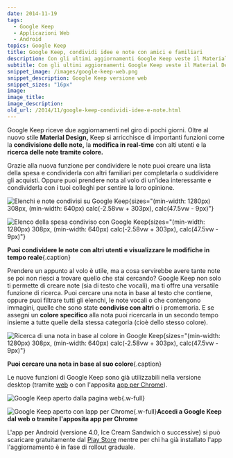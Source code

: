 ```yaml
---
date: 2014-11-19
tags:
  - Google Keep
  - Applicazioni Web
  - Android
topics: Google Keep
title: Google Keep, condividi idee e note con amici e familiari
description: Con gli ultimi aggiornamenti Google Keep veste il Material Design e si arricchisce di importanti funzioni tra cui la condivisione delle note, la modifica real-time e la ricerca tramite colore.
subtitle: Con gli ultimi aggiornamenti Google Keep veste il Material Design e si arricchisce di importanti funzioni tra cui la condivisione delle note, la modifica real-time e la ricerca tramite colore.
snippet_image: /images/google-keep-web.png
snippet_description: Google Keep versione web
snippet_sizes: "16px"
image:
image_title:
image_description:
old_url: /2014/11/google-keep-condividi-idee-e-note.html
---
```


Google Keep riceve due aggiornamenti nel giro di pochi giorni. Oltre al nuovo stile **Material Design,** Keep si arricchisce di importanti funzioni come la **condivisione delle note,** la **modifica in real-time** con alti utenti e la **ricerca delle note tramite colore.**

Grazie alla nuova funzione per condividere le note puoi creare una lista della spesa e condividerla con altri familiari per completarla o suddividere gli acquisti. Oppure puoi prendere nota al volo di un'idea interessante e condividerla con i tuoi colleghi per sentire la loro opinione.

<div class="flex justify-between h-2/5 w-auto">

![Elenchi e note condivisi su Google Keep](/images/google-keep-condivisione-note.png "Condividi note ed elenchi con amici e parenti"){sizes="(min-width: 1280px) 308px, (min-width: 640px) calc(-2.58vw + 303px), calc(47.5vw - 9px)"}

![Elenco della spesa condiviso con Google Keep](/images/google-keep-condivisione-elenco-spesa.png "Elenco della spesa condiviso con altri utenti"){sizes="(min-width: 1280px) 308px, (min-width: 640px) calc(-2.58vw + 303px), calc(47.5vw - 9px)"}

</div>

**Puoi condividere le note con altri utenti e visualizzare le modifiche in tempo reale**{.caption}

Prendere un appunto al volo è utile, ma a cosa servirebbe avere tante note se poi non riesci a trovare quello che stai cercando? Google Keep non solo ti permette di creare note (sia di testo che vocali), ma ti offre una versatile funzione di ricerca. Puoi cercare una nota in base al testo che contiene, oppure puoi filtrare tutti gli elenchi, le note vocali o che contengono immagini, quelle che sono state **condivise con altri** o i promemoria. E se assegni un **colore specifico** alla nota puoi ricercarla in un secondo tempo insieme a tutte quelle della stessa categoria (cioè dello stesso colore).

<div class="flex justify-center h-2/5 w-auto">
<div class="basis">

![Ricerca di una nota in base al colore in Google Keep](/images/google-keep-ricerca-note-per-colore.png "Assegna colori diversi alle note per suddividerle in categorie"){sizes="(min-width: 1280px) 308px, (min-width: 640px) calc(-2.58vw + 303px), calc(47.5vw - 9px)"}

</div>
</div>

**Puoi cercare una nota in base al suo colore**{.caption}

Le nuove funzioni di Google Keep sono già utilizzabili nella versione desktop (tramite [web](https://keep.google.com/) o con l'apposita [app per Chrome](https://chrome.google.com/webstore/detail/google-keep/hmjkmjkepdijhoojdojkdfohbdgmmhki?hl=it)).

![Google Keep aperto dalla pagina web](/images/google-keep-web.png "Vai alla pagina keep.google.com per accedere dal web"){.w-full}

![Google Keep aperto con lapp per Chrome](/images/google-keep-app-chrome.png "Installa lapp per Chrome per accedere facilmente a Google Keep"){.w-full}**Accedi a Google Keep dal web o tramite l'apposita app per Chrome**

L'app per Android (versione 4.0, Ice Cream Sandwich o successive) si può scaricare gratuitamente dal [Play Store](https://play.google.com/store/apps/details?id=com.google.android.keep) mentre per chi ha già installato l'app l'aggiornamento è in fase di rollout graduale.
